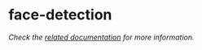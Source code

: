 # face-detection

_Check the [related documentation](https://swiss-ai-center.github.io/swiss-ai-center/reference/face-detection) for more information._
